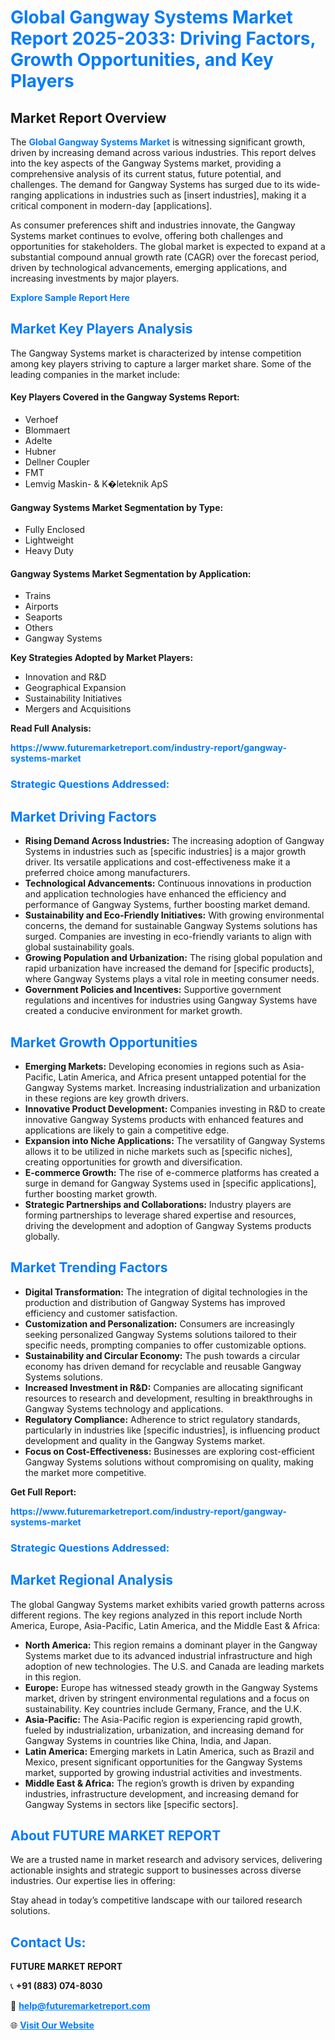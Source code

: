 <h1 style="color: #007BFF;">Global Gangway Systems Market Report 2025-2033: Driving Factors, Growth Opportunities, and Key Players</h1>

<section id="overview">
<h2>Market Report Overview</h2>
<p>The <a href="https://www.futuremarketreport.com/industry-report/gangway-systems-market" style="color: #007BFF; text-decoration: none;"><strong>Global Gangway Systems Market</strong></a> is witnessing significant growth, driven by increasing demand across various industries. This report delves into the key aspects of the Gangway Systems market, providing a comprehensive analysis of its current status, future potential, and challenges. The demand for Gangway Systems has surged due to its wide-ranging applications in industries such as [insert industries], making it a critical component in modern-day [applications].</p>
<p>As consumer preferences shift and industries innovate, the Gangway Systems market continues to evolve, offering both challenges and opportunities for stakeholders. The global market is expected to expand at a substantial compound annual growth rate (CAGR) over the forecast period, driven by technological advancements, emerging applications, and increasing investments by major players.</p>
</section>

<section id="overview">
<p><a href="https://www.futuremarketreport.com/request-sample/reportId=124779" style="color: #007BFF; text-decoration: none;"><strong>Explore Sample Report Here</strong></a></p>
</section>

<section id="key-players">
<h2 style="color: #007BFF;">Market Key Players Analysis</h2>
<p>The Gangway Systems market is characterized by intense competition among key players striving to capture a larger market share. Some of the leading companies in the market include:</p>
<h4>Key Players Covered in the Gangway Systems Report:</h4>
<ul><li>Verhoef</li><li>Blommaert</li><li>Adelte</li><li>Hubner</li><li>Dellner Coupler</li><li>FMT</li><li>Lemvig Maskin- &amp; K�leteknik ApS</li></ul>
<h4>Gangway Systems Market Segmentation by Type:</h4>
<ul><li>Fully Enclosed</li><li>Lightweight</li><li>Heavy Duty</li></ul>

<h4>Gangway Systems Market Segmentation by Application:</h4>
<ul><li>Trains</li><li>Airports</li><li>Seaports</li><li>Others</li><li>Gangway Systems</li></ul>
<p><strong>Key Strategies Adopted by Market Players:</strong></p>
<ul>
<li>Innovation and R&D</li>
<li>Geographical Expansion</li>
<li>Sustainability Initiatives</li>
<li>Mergers and Acquisitions</li>
</ul>
</section>

<section>
<p><strong>Read Full Analysis: </strong></p><a href="https://www.futuremarketreport.com/industry-report/gangway-systems-market" style="color: #007BFF; text-decoration: none;"><strong>https://www.futuremarketreport.com/industry-report/gangway-systems-market</strong></a>
<h3 style="color: #007BFF;">Strategic Questions Addressed:</h3>
</section>

<section id="driving-factors">
<h2 style="color: #007BFF;">Market Driving Factors</h2>
<ul>
<li><strong>Rising Demand Across Industries:</strong> The increasing adoption of Gangway Systems in industries such as [specific industries] is a major growth driver. Its versatile applications and cost-effectiveness make it a preferred choice among manufacturers.</li>
<li><strong>Technological Advancements:</strong> Continuous innovations in production and application technologies have enhanced the efficiency and performance of Gangway Systems, further boosting market demand.</li>
<li><strong>Sustainability and Eco-Friendly Initiatives:</strong> With growing environmental concerns, the demand for sustainable Gangway Systems solutions has surged. Companies are investing in eco-friendly variants to align with global sustainability goals.</li>
<li><strong>Growing Population and Urbanization:</strong> The rising global population and rapid urbanization have increased the demand for [specific products], where Gangway Systems plays a vital role in meeting consumer needs.</li>
<li><strong>Government Policies and Incentives:</strong> Supportive government regulations and incentives for industries using Gangway Systems have created a conducive environment for market growth.</li>
</ul>
</section>

<section id="growth-opportunities">
<h2 style="color: #007BFF;">Market Growth Opportunities</h2>
<ul>
<li><strong>Emerging Markets:</strong> Developing economies in regions such as Asia-Pacific, Latin America, and Africa present untapped potential for the Gangway Systems market. Increasing industrialization and urbanization in these regions are key growth drivers.</li>
<li><strong>Innovative Product Development:</strong> Companies investing in R&D to create innovative Gangway Systems products with enhanced features and applications are likely to gain a competitive edge.</li>
<li><strong>Expansion into Niche Applications:</strong> The versatility of Gangway Systems allows it to be utilized in niche markets such as [specific niches], creating opportunities for growth and diversification.</li>
<li><strong>E-commerce Growth:</strong> The rise of e-commerce platforms has created a surge in demand for Gangway Systems used in [specific applications], further boosting market growth.</li>
<li><strong>Strategic Partnerships and Collaborations:</strong> Industry players are forming partnerships to leverage shared expertise and resources, driving the development and adoption of Gangway Systems products globally.</li>
</ul>
</section>

<section id="trending-factors">
<h2 style="color: #007BFF;">Market Trending Factors</h2>
<ul>
<li><strong>Digital Transformation:</strong> The integration of digital technologies in the production and distribution of Gangway Systems has improved efficiency and customer satisfaction.</li>
<li><strong>Customization and Personalization:</strong> Consumers are increasingly seeking personalized Gangway Systems solutions tailored to their specific needs, prompting companies to offer customizable options.</li>
<li><strong>Sustainability and Circular Economy:</strong> The push towards a circular economy has driven demand for recyclable and reusable Gangway Systems solutions.</li>
<li><strong>Increased Investment in R&D:</strong> Companies are allocating significant resources to research and development, resulting in breakthroughs in Gangway Systems technology and applications.</li>
<li><strong>Regulatory Compliance:</strong> Adherence to strict regulatory standards, particularly in industries like [specific industries], is influencing product development and quality in the Gangway Systems market.</li>
<li><strong>Focus on Cost-Effectiveness:</strong> Businesses are exploring cost-efficient Gangway Systems solutions without compromising on quality, making the market more competitive.</li>
</ul>
</section>

<section>
<p><strong>Get Full Report: </strong></p><a href="https://www.futuremarketreport.com/industry-report/gangway-systems-market" style="color: #007BFF; text-decoration: none;"><strong>https://www.futuremarketreport.com/industry-report/gangway-systems-market</strong></a>
<h3 style="color: #007BFF;">Strategic Questions Addressed:</h3>
</section>


<section id="regional-analysis">
<h2 style="color: #007BFF;">Market Regional Analysis</h2>
<p>The global Gangway Systems market exhibits varied growth patterns across different regions. The key regions analyzed in this report include North America, Europe, Asia-Pacific, Latin America, and the Middle East & Africa:</p>
<ul>
<li><strong>North America:</strong> This region remains a dominant player in the Gangway Systems market due to its advanced industrial infrastructure and high adoption of new technologies. The U.S. and Canada are leading markets in this region.</li>
<li><strong>Europe:</strong> Europe has witnessed steady growth in the Gangway Systems market, driven by stringent environmental regulations and a focus on sustainability. Key countries include Germany, France, and the U.K.</li>
<li><strong>Asia-Pacific:</strong> The Asia-Pacific region is experiencing rapid growth, fueled by industrialization, urbanization, and increasing demand for Gangway Systems in countries like China, India, and Japan.</li>
<li><strong>Latin America:</strong> Emerging markets in Latin America, such as Brazil and Mexico, present significant opportunities for the Gangway Systems market, supported by growing industrial activities and investments.</li>
<li><strong>Middle East & Africa:</strong> The region’s growth is driven by expanding industries, infrastructure development, and increasing demand for Gangway Systems in sectors like [specific sectors].</li>
</ul>
</section>

<footer>
<h2 style="color: #007BFF;">About FUTURE MARKET REPORT</h2>
<p>We are a trusted name in market research and advisory services, delivering actionable insights and strategic support to businesses across diverse industries. Our expertise lies in offering:</p>

<p>Stay ahead in today’s competitive landscape with our tailored research solutions.</p>

<h2 style="color: #007BFF;">Contact Us:</h2>
<p><strong>FUTURE MARKET REPORT</strong></p>
<p>📞 <strong>+91 (883) 074-8030</strong></p>
<p>📧 <strong><a href="mailto:help@futuremarketreport.com" style="color: #007BFF;">help@futuremarketreport.com</a></strong></p>
<p>🌐 <strong><a href="https://www.futuremarketreport.com/" style="color: #007BFF;">Visit Our Website</a></strong></p>
</footer>